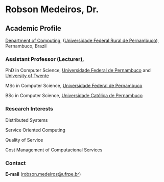 # Robson Medeiros, Dr.

## Academic Profile


[Department of Computing](http://dc.ufrpe.br), ([Universidade Federal Rural de Pernambuco](http://www.ufrpe.br)), Pernambuco, Brazil 



### Assistant Professor (Lecturer), 




PhD in Computer Science, [Universidade Federal de Pernambuco](http://ufpe.br) and [University of Twente](https://www.utwente.nl/)

MSc in Computer Science, [Universidade Federal de Pernambuco](http://ufpe.br)

BSc in Computer Science, [Universidade Católica de Pernambuco](https://portal.unicap.br/)



### Research Interests

Distributed Systems

Service Oriented Computing

Quality of Service

Cost Management of Computacional Services




### Contact
**E-mail** ([robson.medeiros@ufrpe.br](mailto:robson.medeiros@ufrpe.br))
